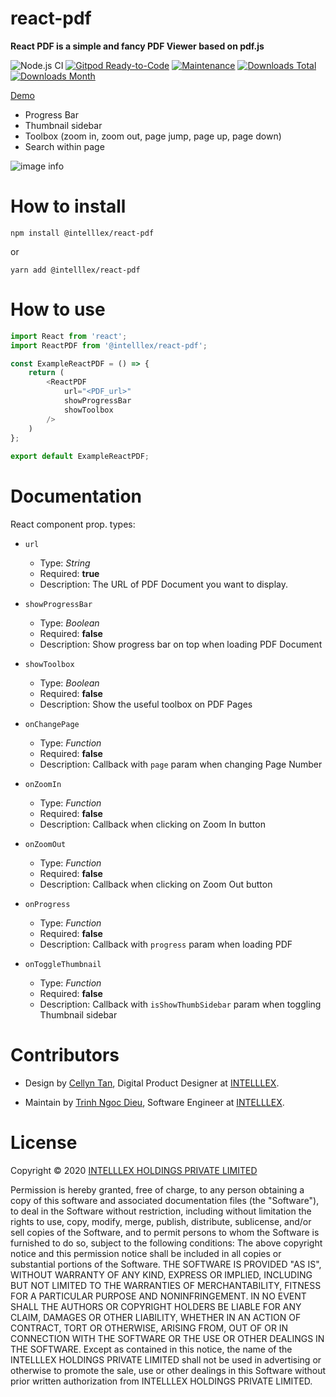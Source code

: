 # react-pdf

**React PDF is a simple and fancy PDF Viewer based on pdf.js**

![Node.js CI](https://github.com/intelllex/react-pdf/workflows/Node.js%20CI/badge.svg)
[![Gitpod Ready-to-Code](https://img.shields.io/badge/Gitpod-ready--to--code-blue?logo=gitpod)](https://github.com/intelllex/react-pdf) 
[![Maintenance](https://img.shields.io/badge/Maintained%3F-yes-green.svg)](https://github.com/intelllex/react-pdf/graphs/commit-activity)
[![Downloads Total](https://img.shields.io/npm/dt/@intelllex/react-pdf.svg)](https://www.npmjs.com/package/@intelllex/react-pdf)
[![Downloads Month](https://img.shields.io/npm/dm/@intelllex/react-pdf.svg)](https://www.npmjs.com/package/@intelllex/react-pdf)

[Demo](https://intelllex.github.io/react-pdf/)

- Progress Bar
- Thumbnail sidebar
- Toolbox (zoom in, zoom out, page jump, page up, page down)
- Search within page

![image info](https://i.imgur.com/rqECUDN.png)

# How to install

```
npm install @intelllex/react-pdf
```

or

```
yarn add @intelllex/react-pdf
```

# How to use

```js
import React from 'react';
import ReactPDF from '@intelllex/react-pdf';

const ExampleReactPDF = () => {
    return (
        <ReactPDF
            url="<PDF_url>"
            showProgressBar
            showToolbox
        />
    )
};
 
export default ExampleReactPDF;
```

# Documentation
React component prop. types:

-   `url`

    -   Type: _String_
    -   Required: **true**
    -   Description: The URL of PDF Document you want to display.

-   `showProgressBar`

    -   Type: _Boolean_
    -   Required: **false**
    -   Description: Show progress bar on top when loading PDF Document

-   `showToolbox`

    -   Type: _Boolean_
    -   Required: **false**
    -   Description: Show the useful toolbox on PDF Pages

-   `onChangePage`
    -   Type: _Function_
    -   Required: **false**
    -   Description: Callback with `page` param when changing Page Number

-   `onZoomIn`
    -   Type: _Function_
    -   Required: **false**
    -   Description: Callback when clicking on Zoom In button

-   `onZoomOut`
    -   Type: _Function_
    -   Required: **false**
    -   Description: Callback when clicking on Zoom Out button

-   `onProgress`
    -   Type: _Function_
    -   Required: **false**
    -   Description: Callback with `progress` param when loading PDF

-   `onToggleThumbnail`
    -   Type: _Function_
    -   Required: **false**
    -   Description: Callback with `isShowThumbSidebar` param when toggling Thumbnail sidebar

# Contributors
- Design by [Cellyn Tan](https://cellyntan.com), Digital Product Designer at [INTELLLEX](https://intelllex.com).

- Maintain by [Trinh Ngoc Dieu](https://trinhngocdieu.com), Software Engineer at [INTELLLEX](https://intelllex.com).

# License
Copyright © 2020 [INTELLLEX HOLDINGS PRIVATE LIMITED](https://intelllex.com/)

Permission is hereby granted, free of charge, to any person obtaining a copy of this software and associated documentation files (the "Software"), to deal in the Software without restriction, including without limitation the rights to use, copy, modify, merge, publish, distribute, sublicense, and/or sell copies of the Software, and to permit persons to whom the Software is furnished to do so, subject to the following conditions:
The above copyright notice and this permission notice shall be included in all copies or substantial portions of the Software.
THE SOFTWARE IS PROVIDED "AS IS", WITHOUT WARRANTY OF ANY KIND, EXPRESS OR IMPLIED, INCLUDING BUT NOT LIMITED TO THE WARRANTIES OF MERCHANTABILITY, FITNESS FOR A PARTICULAR PURPOSE AND NONINFRINGEMENT. IN NO EVENT SHALL THE AUTHORS OR COPYRIGHT HOLDERS BE LIABLE FOR ANY CLAIM, DAMAGES OR OTHER LIABILITY, WHETHER IN AN ACTION OF CONTRACT, TORT OR OTHERWISE, ARISING FROM, OUT OF OR IN CONNECTION WITH THE SOFTWARE OR THE USE OR OTHER DEALINGS IN THE SOFTWARE.
Except as contained in this notice, the name of the INTELLLEX HOLDINGS PRIVATE LIMITED shall not be used in advertising or otherwise to promote the sale, use or other dealings in this Software without prior written authorization from INTELLLEX HOLDINGS PRIVATE LIMITED.

